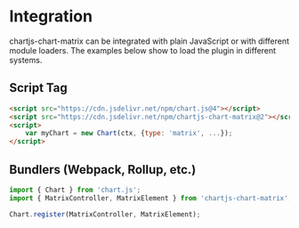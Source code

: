 # Integration

chartjs-chart-matrix can be integrated with plain JavaScript or with different module loaders. The examples below show to load the plugin in different systems.

## Script Tag

```html
<script src="https://cdn.jsdelivr.net/npm/chart.js@4"></script>
<script src="https://cdn.jsdelivr.net/npm/chartjs-chart-matrix@2"></script>
<script>
    var myChart = new Chart(ctx, {type: 'matrix', ...});
</script>
```

## Bundlers (Webpack, Rollup, etc.)

```javascript
import { Chart } from 'chart.js';
import { MatrixController, MatrixElement } from 'chartjs-chart-matrix';

Chart.register(MatrixController, MatrixElement);
```
